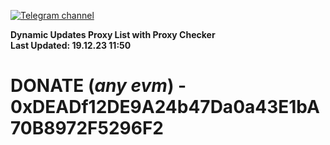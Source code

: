 [![Telegram channel](https://img.shields.io/endpoint?url=https://runkit.io/damiankrawczyk/telegram-badge/branches/master?url=https://t.me/n4z4v0d)](https://t.me/n4z4v0d) 

**Dynamic Updates Proxy List with Proxy Checker**  
**Last Updated: 19.12.23 11:50**

# DONATE (_any evm_) - 0xDEADf12DE9A24b47Da0a43E1bA70B8972F5296F2
